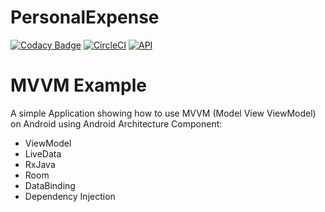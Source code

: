 # PersonalExpense 
[![Codacy Badge](https://api.codacy.com/project/badge/Grade/bf1f79183b99463087085aad79c51a98)](https://app.codacy.com/app/brddev/PersonalExpense?utm_source=github.com&utm_medium=referral&utm_content=brddev/PersonalExpense&utm_campaign=Badge_Grade_Settings)
[![CircleCI](https://circleci.com/gh/brddev/PersonalExpense/tree/master.svg?style=svg)](https://circleci.com/gh/brddev/PersonalExpense/tree/master)
[![API](https://img.shields.io/badge/API-17%2B-brightgreen.svg?style=flat)](https://android-arsenal.com/api?level=17)

# MVVM Example
A simple Application showing how to use MVVM (Model View ViewModel) on Android using Android Architecture Component:
* ViewModel
* LiveData
* RxJava
* Room
* DataBinding
* Dependency Injection
